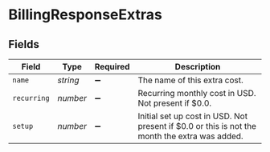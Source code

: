 # BillingResponseExtras


## Fields

| Field                                                                                         | Type                                                                                          | Required                                                                                      | Description                                                                                   |
| --------------------------------------------------------------------------------------------- | --------------------------------------------------------------------------------------------- | --------------------------------------------------------------------------------------------- | --------------------------------------------------------------------------------------------- |
| `name`                                                                                        | *string*                                                                                      | :heavy_minus_sign:                                                                            | The name of this extra cost.                                                                  |
| `recurring`                                                                                   | *number*                                                                                      | :heavy_minus_sign:                                                                            | Recurring monthly cost in USD. Not present if $0.0.                                           |
| `setup`                                                                                       | *number*                                                                                      | :heavy_minus_sign:                                                                            | Initial set up cost in USD. Not present if $0.0 or this is not the month the extra was added. |